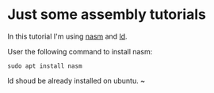 # Just some assembly tutorials 

In this tutorial I'm using [nasm](https://www.nasm.us/) and [ld](https://en.wikipedia.org/wiki/GNU_linker).

User the following command to install nasm:
```
sudo apt install nasm
```

ld shoud be already installed on ubuntu. ~